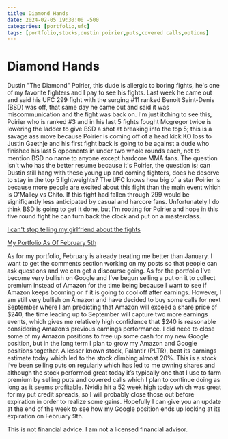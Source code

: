 ```yaml
---
title: Diamond Hands
date: 2024-02-05 19:30:00 -500
categories: [portfolio,ufc]
tags: [portfolio,stocks,dustin poirier,puts,covered calls,options]
---
```


# Diamond Hands

Dustin "The Diamond" Poirier, this dude is allergic to boring fights, he's one of my favorite fighters and I pay to see his fights. Last week he came out and said his UFC 299 fight with the surging #11 ranked Benoit Saint-Denis (BSD) was off, that same day he came out and said it was miscommunication and the fight was back on. I'm just itching to see this, Poirier who is ranked #3 and in his last 5 fights fought Mcgregor twice is lowering the ladder to give BSD a shot at breaking into the top 5; this is a savage ass move because Poirier is coming off of a head kick KO loss to Justin Gaethje and his first fight back is going to be against a dude who finished his last 5 opponents in under two whole rounds each, not to mention BSD no name to anyone except hardcore MMA fans. The question isn't who has the better resume because it's Poirier, the question is; can Dustin still hang with these young up and coming fighters, does he deserve to stay in the top 5 lightweights? The UFC knows how big of a star Poirier is because more people are excited about this fight than the main event which is O'Malley vs Chito. If this fight had fallen through 299 would be signifigantly less anticipated by casual and harcore fans. Unfortunately I do think BSD is going to get it done, but I'm rooting for Poirier and hope in this five round fight he can turn back the clock and put on a masterclass.

[I can't stop telling my girlfriend about the fights](/assets/mmameme.png)

[My Portfolio As Of February 5th](/assets/Positions0205.png)



As for my portfolio, February is already treating me better than January. I want to get the comments section working on my posts so that people can ask questions and we can get a discourse going. As for the portfolio I’ve become very bullish on Google and I’ve begun selling a put on it to collect premium instead of Amazon for the time being because I want to see if Amazon keeps booming or if it is going to cool off after earnings. However, I am still very bullish on Amazon and have decided to buy some calls for next September where I am predicting that Amazon will exceed a share price of $240, the time leading up to September will capture two more earnings events, which gives me relatively high confidence that $240 is reasonable considering Amazon’s previous earnings performance. I did need to close some of my Amazon positions to free up some cash for my new Google position, but in the long term I plan to grow my Amazon and Google positions together. A lesser known stock, Palantir (PLTR), beat its earnings estimate today which led to the stock climbing almost 20%. This is a stock I’ve been selling puts on regularly which has led to me owning shares and although the stock performed great today it’s typically one that I use to farm premium by selling puts and covered calls which I plan to continue doing as long as it seems profitable. Nvidia hit a 52 week high today which was great for my put credit spreads, so I will probably close those out before expiration in order to realize some gains. Hopefully I can give you an update at the end of the week to see how my Google position ends up looking at its expiration on February 9th.


This is not financial advice. I am not a licensed financial advisor.



